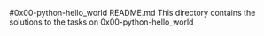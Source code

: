 #0x00-python-hello_world README.md
This directory contains the solutions to the tasks on 0x00-python-hello_world
